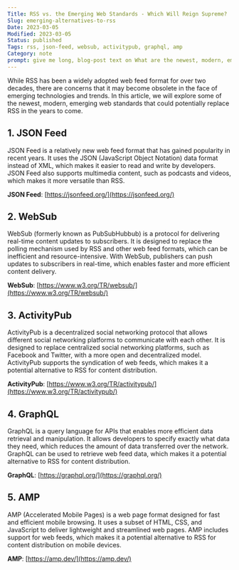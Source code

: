 ```yaml
---
Title: RSS vs. the Emerging Web Standards - Which Will Reign Supreme?
Slug: emerging-alternatives-to-rss
Date: 2023-03-05
Modified: 2023-03-05
Status: published
Tags: rss, json-feed, websub, activitypub, graphql, amp
Category: note
prompt: give me long, blog-post text on What are the newest, modern, emerging web standards that can replace RSS?
---
```


While RSS has been a widely adopted web feed format for over two decades, there are concerns that it may become obsolete in the face of emerging technologies and trends. In this article, we will explore some of the newest, modern, emerging web standards that could potentially replace RSS in the years to come.

## 1.  JSON Feed
JSON Feed is a relatively new web feed format that has gained popularity in recent years. It uses the JSON (JavaScript Object Notation) data format instead of XML, which makes it easier to read and write by developers. JSON Feed also supports multimedia content, such as podcasts and videos, which makes it more versatile than RSS.

**JSON Feed**: [https://jsonfeed.org/](https://jsonfeed.org/)
    
## 2.  WebSub
WebSub (formerly known as PubSubHubbub) is a protocol for delivering real-time content updates to subscribers. It is designed to replace the polling mechanism used by RSS and other web feed formats, which can be inefficient and resource-intensive. With WebSub, publishers can push updates to subscribers in real-time, which enables faster and more efficient content delivery.

**WebSub**: [https://www.w3.org/TR/websub/](https://www.w3.org/TR/websub/)
    
## 3.  ActivityPub
ActivityPub is a decentralized social networking protocol that allows different social networking platforms to communicate with each other. It is designed to replace centralized social networking platforms, such as Facebook and Twitter, with a more open and decentralized model. ActivityPub supports the syndication of web feeds, which makes it a potential alternative to RSS for content distribution.

**ActivityPub**: [https://www.w3.org/TR/activitypub/](https://www.w3.org/TR/activitypub/)
    
## 4.  GraphQL
GraphQL is a query language for APIs that enables more efficient data retrieval and manipulation. It allows developers to specify exactly what data they need, which reduces the amount of data transferred over the network. GraphQL can be used to retrieve web feed data, which makes it a potential alternative to RSS for content distribution.

**GraphQL**: [https://graphql.org/](https://graphql.org/)

## 5.  AMP
AMP (Accelerated Mobile Pages) is a web page format designed for fast and efficient mobile browsing. It uses a subset of HTML, CSS, and JavaScript to deliver lightweight and streamlined web pages. AMP includes support for web feeds, which makes it a potential alternative to RSS for content distribution on mobile devices.

**AMP**: [https://amp.dev/](https://amp.dev/)